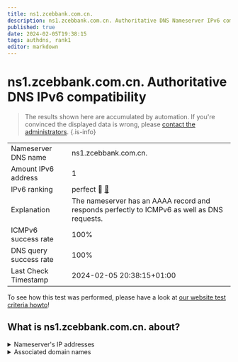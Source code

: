 ```yaml
---
title: ns1.zcebbank.com.cn.
description: ns1.zcebbank.com.cn. Authoritative DNS Nameserver IPv6 compatibility
published: true
date: 2024-02-05T19:38:15
tags: authdns, rank1
editor: markdown
---
```


# ns1.zcebbank.com.cn. Authoritative DNS IPv6 compatibility

> The results shown here are accumulated by automation. If you're convinced the displayed data is wrong, please [contact the administrators](/howto/chat). 
{.is-info}




|   |   |
| - | - |
| Nameserver DNS name | ns1.zcebbank.com.cn.
| Amount IPv6 address | 1
| IPv6 ranking | perfect :1st_place_medal: [🔗](/howto/ranking) |
| Explanation | The nameserver has an AAAA record and responds perfectly to ICMPv6 as well as DNS requests. |
| ICMPv6 success rate | 100%|
| DNS query success rate | 100% |
| Last Check Timestamp | 2024-02-05 20:38:15+01:00 |

To see how this test was performed, please have a look at [our website test criteria howto](/howto/testcriteria/authdns)!


## What is ns1.zcebbank.com.cn. about?




<details>
<summary>Nameserver's IP addresses</summary>

2401:8d00:9::1

</details>



<details>
<summary>Associated domain names</summary>

www.cebbank.com

</details>

